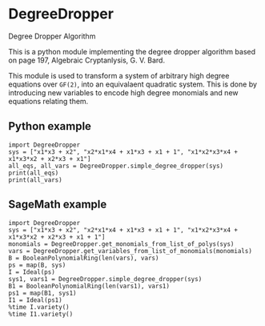 # DegreeDropper
Degree Dropper Algorithm

This is a python module implementing the degree dropper algorithm based on 
page 197, Algebraic Cryptanlysis, G. V. Bard.

This module is used to transform a system of arbitrary high degree equations
over `GF(2)`, into an equivalaent quadratic system. This is done by introducing
new variables to encode high degree monomials and new equations relating them. 

## Python example
```
import DegreeDropper
sys = ["x1*x3 + x2", "x2*x1*x4 + x1*x3 + x1 + 1", "x1*x2*x3*x4 + x1*x3*x2 + x2*x3 + x1"]
all_eqs, all_vars = DegreeDropper.simple_degree_dropper(sys)
print(all_eqs)
print(all_vars)
```
## SageMath example
```
import DegreeDropper
sys = ["x1*x3 + x2", "x2*x1*x4 + x1*x3 + x1 + 1", "x1*x2*x3*x4 + x1*x3*x2 + x2*x3 + x1 + 1"]
monomials = DegreeDropper.get_monomials_from_list_of_polys(sys)     
vars = DegreeDropper.get_variables_from_list_of_monomials(monomials)
B = BooleanPolynomialRing(len(vars), vars)
ps = map(B, sys)
I = Ideal(ps)
sys1, vars1 = DegreeDropper.simple_degree_dropper(sys)
B1 = BooleanPolynomialRing(len(vars1), vars1)
ps1 = map(B1, sys1)
I1 = Ideal(ps1)
%time I.variety()
%time I1.variety()
```
